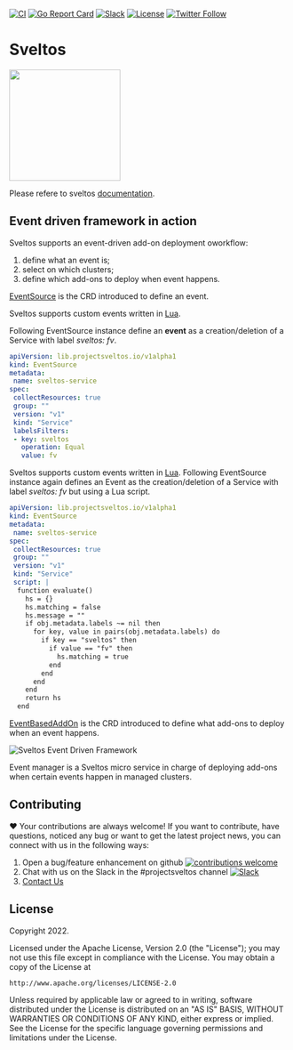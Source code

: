 [![CI](https://github.com/projectsveltos/event-manager/actions/workflows/main.yaml/badge.svg)](https://github.com/projectsveltos/event-manager/actions)
[![Go Report Card](https://goreportcard.com/badge/github.com/projectsveltos/event-manager)](https://goreportcard.com/report/github.com/projectsveltos/event-manager)
[![Slack](https://img.shields.io/badge/join%20slack-%23projectsveltos-brighteen)](https://join.slack.com/t/projectsveltos/shared_invite/zt-1hraownbr-W8NTs6LTimxLPB8Erj8Q6Q)
[![License](https://img.shields.io/badge/license-Apache-blue.svg)](LICENSE)
[![Twitter Follow](https://img.shields.io/twitter/follow/projectsveltos?style=social)](https://twitter.com/projectsveltos)

# Sveltos

<img src="https://raw.githubusercontent.com/projectsveltos/sveltos/main/docs/assets/logo.png" width="200">

Please refere to sveltos [documentation](https://projectsveltos.github.io/sveltos/).

## Event driven framework in action

Sveltos supports an event-driven add-on deployment oworkflow:

1. define what an event is;
2. select on which clusters;
3. define which add-ons to deploy when event happens.

[EventSource](https://github.com/projectsveltos/libsveltos/blob/main/api/v1alpha1/eventsource_type.go) is the CRD introduced to define an event.

Sveltos supports custom events written in [Lua](https://www.lua.org/).

Following EventSource instance define an __event__ as a creation/deletion of a Service with label *sveltos: fv*.

```yaml
apiVersion: lib.projectsveltos.io/v1alpha1
kind: EventSource
metadata:
 name: sveltos-service
spec:
 collectResources: true
 group: ""
 version: "v1"
 kind: "Service"
 labelsFilters:
 - key: sveltos
   operation: Equal
   value: fv
```

Sveltos supports custom events written in [Lua](https://www.lua.org/). 
Following EventSource instance again defines an Event as the creation/deletion of a Service with label *sveltos: fv* but using a Lua script. 

```yaml
apiVersion: lib.projectsveltos.io/v1alpha1
kind: EventSource
metadata:
 name: sveltos-service
spec:
 collectResources: true
 group: ""
 version: "v1"
 kind: "Service"
 script: |
  function evaluate()
    hs = {}
    hs.matching = false
    hs.message = ""
    if obj.metadata.labels ~= nil then
      for key, value in pairs(obj.metadata.labels) do
        if key == "sveltos" then
          if value == "fv" then
            hs.matching = true
          end
        end
      end
    end
    return hs
  end
```

[EventBasedAddOn](https://github.com/projectsveltos/libsveltos/blob/main/api/v1alpha1/eventbasedaddon_type.go) is the CRD introduced to define what add-ons to deploy when an event happens.

![Sveltos Event Driven Framework](https://github.com/projectsveltos/demos/blob/main//event-driven/event_driven_framework.gif)

Event manager is a Sveltos micro service in charge of deploying add-ons when certain events happen in managed clusters.

## Contributing 

❤️ Your contributions are always welcome! If you want to contribute, have questions, noticed any bug or want to get the latest project news, you can connect with us in the following ways:

1. Open a bug/feature enhancement on github [![contributions welcome](https://img.shields.io/badge/contributions-welcome-brightgreen.svg?style=flat)](https://github.com/projectsveltos/addon-manager/issues)
2. Chat with us on the Slack in the #projectsveltos channel [![Slack](https://img.shields.io/badge/join%20slack-%23projectsveltos-brighteen)](https://join.slack.com/t/projectsveltos/shared_invite/zt-1hraownbr-W8NTs6LTimxLPB8Erj8Q6Q)
3. [Contact Us](mailto:support@projectsveltos.io)

## License

Copyright 2022.

Licensed under the Apache License, Version 2.0 (the "License");
you may not use this file except in compliance with the License.
You may obtain a copy of the License at

    http://www.apache.org/licenses/LICENSE-2.0

Unless required by applicable law or agreed to in writing, software
distributed under the License is distributed on an "AS IS" BASIS,
WITHOUT WARRANTIES OR CONDITIONS OF ANY KIND, either express or implied.
See the License for the specific language governing permissions and
limitations under the License.
